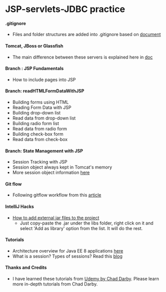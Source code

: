 # JSP-servlets-JDBC practice

#### .gitignore
* Files and folder structures are added into .gitignore based on [document](https://github.com/github/gitignore/blob/master/Global/JetBrains.gitignore)

#### Tomcat, JBoss or Glassfish
* The main difference between these servers is explained here in [doc](https://stackoverflow.com/questions/3821640/what-is-the-difference-between-tomcat-jboss-and-glassfish)


 

#### Branch : JSP Fundamentals
* How to include pages into JSP

#### Branch: readHTMLFormDataWithJSP
* Building forms using HTML
* Reading Form Data with JSP
* Building drop-down list
* Read data from drop-down list
* Building radio form list
* Read data from radio form
* Building check-box form
* Read data from check-box 

#### Branch: State Management with JSP
* Session Tracking with JSP
* Session object always kept in Tomcat's memory
* More session object information [here](https://tomcat.apache.org/tomcat-5.5-doc/servletapi/javax/servlet/http/HttpSession.html)

#### Git flow
* Following gitflow workflow from this [article](https://nvie.com/posts/a-successful-git-branching-model/)

#### IntelliJ Hacks
* [How to add external jar files to the project](https://stackoverflow.com/questions/1051640/correct-way-to-add-external-jars-lib-jar-to-an-intellij-idea-project)
    * Just copy-paste the .jar under the libs folder, right click on it and select 'Add as library' option from the list. It will do the rest.

#### Tutorials
* Architecture overview for Java EE 8 applications [here](https://docs.oracle.com/javaee/7/tutorial/overview003.htm)
* What is a session? Types of sessions? Read this [blog](https://machinesaredigging.com/2013/10/29/how-does-a-web-session-work/) 

#### Thanks and Credits
* I have learned these tutorials from [Udemy by Chad Darby](https://www.udemy.com/jsp-tutorial/learn/v4/content). Please learn more in-depth tutorials from Chad Darby. 
